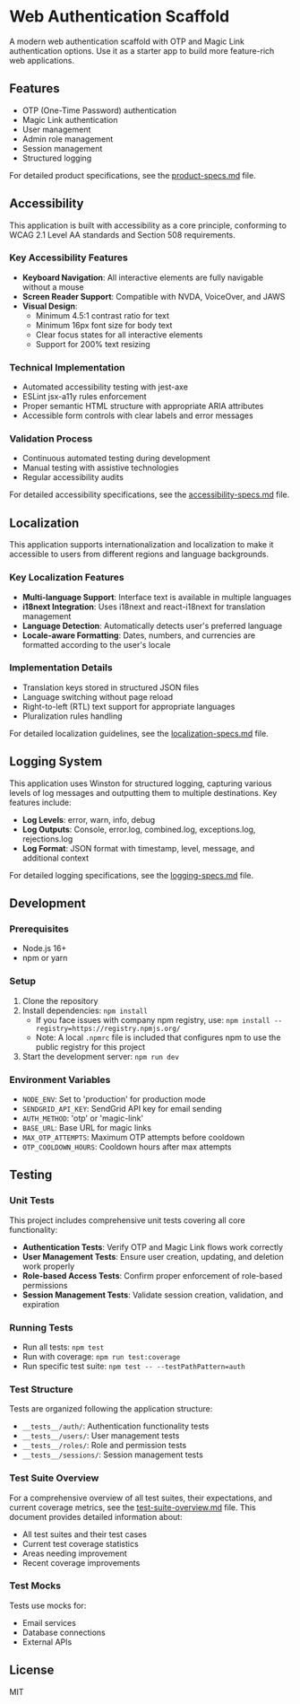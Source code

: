 # Web Authentication Scaffold

A modern web authentication scaffold with OTP and Magic Link authentication options. Use it as a starter app to build more feature-rich web applications.

## Features

- OTP (One-Time Password) authentication
- Magic Link authentication
- User management
- Admin role management
- Session management
- Structured logging

For detailed product specifications, see the [product-specs.md](./specs/product-specs.md) file.

## Accessibility

This application is built with accessibility as a core principle, conforming to WCAG 2.1 Level AA standards and Section 508 requirements.

### Key Accessibility Features

- **Keyboard Navigation**: All interactive elements are fully navigable without a mouse
- **Screen Reader Support**: Compatible with NVDA, VoiceOver, and JAWS
- **Visual Design**: 
  - Minimum 4.5:1 contrast ratio for text
  - Minimum 16px font size for body text
  - Clear focus states for all interactive elements
  - Support for 200% text resizing

### Technical Implementation

- Automated accessibility testing with jest-axe
- ESLint jsx-a11y rules enforcement
- Proper semantic HTML structure with appropriate ARIA attributes
- Accessible form controls with clear labels and error messages

### Validation Process

- Continuous automated testing during development
- Manual testing with assistive technologies
- Regular accessibility audits

For detailed accessibility specifications, see the [accessibility-specs.md](./specs/accessibility-specs.md) file.

## Localization

This application supports internationalization and localization to make it accessible to users from different regions and language backgrounds.

### Key Localization Features

- **Multi-language Support**: Interface text is available in multiple languages
- **i18next Integration**: Uses i18next and react-i18next for translation management
- **Language Detection**: Automatically detects user's preferred language
- **Locale-aware Formatting**: Dates, numbers, and currencies are formatted according to the user's locale

### Implementation Details

- Translation keys stored in structured JSON files
- Language switching without page reload
- Right-to-left (RTL) text support for appropriate languages
- Pluralization rules handling

For detailed localization guidelines, see the [localization-specs.md](./specs/localization-specs.md) file.

## Logging System

This application uses Winston for structured logging, capturing various levels of log messages and outputting them to multiple destinations. Key features include:

- **Log Levels**: error, warn, info, debug
- **Log Outputs**: Console, error.log, combined.log, exceptions.log, rejections.log
- **Log Format**: JSON format with timestamp, level, message, and additional context

For detailed logging specifications, see the [logging-specs.md](./specs/logging-specs.md) file.

## Development

### Prerequisites

- Node.js 16+
- npm or yarn

### Setup

1. Clone the repository
2. Install dependencies: `npm install`
   - If you face issues with company npm registry, use: `npm install --registry=https://registry.npmjs.org/`
   - Note: A local `.npmrc` file is included that configures npm to use the public registry for this project
3. Start the development server: `npm run dev`

### Environment Variables

- `NODE_ENV`: Set to 'production' for production mode
- `SENDGRID_API_KEY`: SendGrid API key for email sending
- `AUTH_METHOD`: 'otp' or 'magic-link'
- `BASE_URL`: Base URL for magic links
- `MAX_OTP_ATTEMPTS`: Maximum OTP attempts before cooldown
- `OTP_COOLDOWN_HOURS`: Cooldown hours after max attempts

## Testing

### Unit Tests

This project includes comprehensive unit tests covering all core functionality:

- **Authentication Tests**: Verify OTP and Magic Link flows work correctly
- **User Management Tests**: Ensure user creation, updating, and deletion work properly
- **Role-based Access Tests**: Confirm proper enforcement of role-based permissions
- **Session Management Tests**: Validate session creation, validation, and expiration

### Running Tests

- Run all tests: `npm test`
- Run with coverage: `npm run test:coverage`
- Run specific test suite: `npm test -- --testPathPattern=auth`

### Test Structure

Tests are organized following the application structure:
- `__tests__/auth/`: Authentication functionality tests
- `__tests__/users/`: User management tests
- `__tests__/roles/`: Role and permission tests
- `__tests__/sessions/`: Session management tests

### Test Suite Overview

For a comprehensive overview of all test suites, their expectations, and current coverage metrics, see the [test-suite-overview.md](./tests/test-suite-overview.md) file. This document provides detailed information about:

- All test suites and their test cases
- Current test coverage statistics
- Areas needing improvement
- Recent coverage improvements

### Test Mocks

Tests use mocks for:
- Email services
- Database connections
- External APIs

## License

MIT 